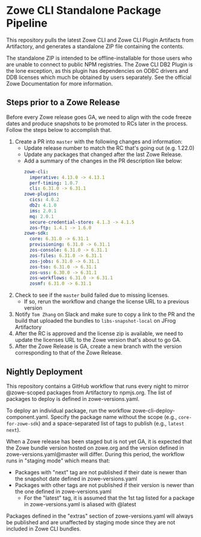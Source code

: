 # Zowe CLI Standalone Package Pipeline

This repository pulls the latest Zowe CLI and Zowe CLI Plugin Artifacts from Artifactory, and generates a standalone ZIP file containing the contents.

The standalone ZIP is intended to be offline-installable for those users who are unable to connect to public NPM registries. The Zowe CLI DB2 Plugin is the lone exception, as this plugin has dependencies on ODBC drivers and DDB licenses which much be obtained by users separately. See the official Zowe Documentation for more information.

## Steps prior to a Zowe Release

Before every Zowe release goes GA, we need to align with the code freeze dates and produce snapshots to be promoted to RCs later in the process. Follow the steps below to accomplish that.

1. Create a PR into `master` with the following changes and information:
    - Update release number to match the RC that's going out (e.g. 1.22.0)
    - Update any packages that changed after the last Zowe Release.
    - Add a summary of the changes in the PR description like below:
      ```yaml
      zowe-cli:
        imperative: 4.13.0 -> 4.13.1
        perf-timing: 1.0.7
        cli: 6.31.0 -> 6.31.1
      zowe-plugins:
        cics: 4.0.2
        db2: 4.1.0
        ims: 2.0.1
        mq: 2.0.1
        secure-credential-store: 4.1.3 -> 4.1.5
        zos-ftp: 1.4.1 -> 1.6.0
      zowe-sdk:
        core: 6.31.0 -> 6.31.1
        provisioning: 6.31.0 -> 6.31.1
        zos-console: 6.31.0 -> 6.31.1
        zos-files: 6.31.0 -> 6.31.1
        zos-jobs: 6.31.0 -> 6.31.1
        zos-tso: 6.31.0 -> 6.31.1
        zos-uss: 6.30.0 -> 6.31.1
        zos-workflows: 6.31.0 -> 6.31.1
        zosmf: 6.31.0 -> 6.31.1
        ```
2. Check to see if the `master` build failed due to missing licenses.
    - If so, rerun the workflow and change the license URL to a previous version
3. Notify `Tom Zhang` on Slack and make sure to copy a link to the PR and the build that uploaded the bundles to `libs-snapshot-local` on JFrog Artifactory
4. After the RC is approved and the license zip is available, we need to update the licenses URL to the Zowe version that's about to go GA.
5. After the Zowe Release is GA, create a new branch with the version corresponding to that of the Zowe Release.

## Nightly Deployment

This repository contains a GitHub workflow that runs every night to mirror @zowe-scoped packages from Artifactory to npmjs.org. The list of packages to deploy is defined in zowe-versions.yaml.

To deploy an individual package, run the workflow zowe-cli-deploy-component.yaml. Specify the package name without the scope (e.g., `core-for-zowe-sdk`) and a space-separated list of tags to publish (e.g., `latest next`).

When a Zowe release has been staged but is not yet GA, it is expected that the Zowe bundle version hosted on zowe.org and the version defined in zowe-versions.yaml@master will differ. During this period, the workflow runs in "staging mode" which means that:
* Packages with "next" tag are not published if their date is newer than the snapshot date defined in zowe-versions.yaml
* Packages with other tags are not published if their version is newer than the one defined in zowe-versions.yaml
  * For the "latest" tag, it is assumed that the 1st tag listed for a package in zowe-versions.yaml is aliased with @latest

Packages defined in the "extras" section of zowe-versions.yaml will always be published and are unaffected by staging mode since they are not included in Zowe CLI bundles.
